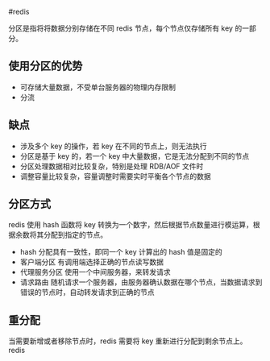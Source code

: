#redis

分区是指将将数据分别存储在不同 redis 节点，每个节点仅存储所有 key 的一部分。

## 使用分区的优势

- 可存储大量数据，不受单台服务器的物理内存限制
- 分流

## 缺点

- 涉及多个 key 的操作，若 key 在不同的节点上，则无法执行
- 分区是基于 key 的，若一个 key 中大量数据，它是无法分配到不同的节点
- 分区处理数据相对比较复杂，特别是处理 RDB/AOF 文件时
- 调整容量比较复杂，容量调整时需要实时平衡各个节点的数据

## 分区方式

redis 使用 hash 函数将 key 转换为一个数字，然后根据节点数量进行模运算，根据余数将其分配到指定的节点。

- hash 分配具有一致性，即同一个 key 计算出的 hash 值是固定的
- 客户端分区 有调用端选择正确的节点读写数据
- 代理服务分区 使用一个中间服务器，来转发请求
- 请求路由 随机请求一个服务器，由服务器确认数据在哪个节点，当数据请求到错误的节点时，自动转发请求到正确的节点

## 重分配

当需要新增或者移除节点时，redis 需要将 key 重新进行分配到剩余节点上。redis
